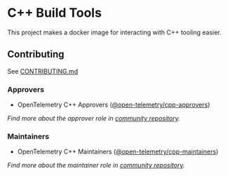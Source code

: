 # C++ Build Tools

This project makes a docker image for interacting with C++ tooling easier.

## Contributing

See [CONTRIBUTING.md](CONTRIBUTING.md)

### Approvers

- OpenTelemetry C++ Approvers ([@open-telemetry/cpp-approvers](https://github.com/orgs/open-telemetry/teams/cpp-approvers))

_Find more about the approver role in [community repository](https://github.com/open-telemetry/community/blob/master/community-membership.md#approver)._

### Maintainers

- OpenTelemetry C++ Maintainers ([@open-telemetry/cpp-maintainers](https://github.com/orgs/open-telemetry/teams/cpp-maintainers))

_Find more about the maintainer role in [community repository](https://github.com/open-telemetry/community/blob/master/community-membership.md#maintainer)._
